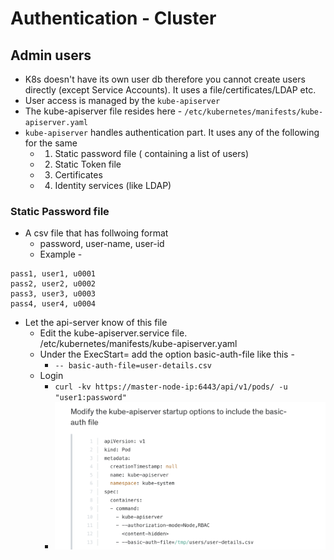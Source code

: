 # Authentication - Cluster

## Admin users
- K8s doesn't have its own user db therefore you cannot create users directly (except Service Accounts). It uses a file/certificates/LDAP etc. 
- User access is managed by the `kube-apiserver`
- The kube-apiserver file resides here - `/etc/kubernetes/manifests/kube-apiserver.yaml`
- `kube-apiserver` handles authentication part. It uses any of the following for the same
	- 1. Static password file ( containing a list of users)
	- 2. Static Token file
	- 3. Certificates
	- 4. Identity services (like LDAP)
### Static Password file
- A csv file that has follwoing format
	- password, user-name, user-id
	- Example - 
```csv
pass1, user1, u0001
pass2, user2, u0002
pass3, user3, u0003
pass4, user4, u0004
```

- Let the api-server know of this file
	- Edit the kube-apiserver.service file. /etc/kubernetes/manifests/kube-apiserver.yaml
	- Under the ExecStart= add the option basic-auth-file like this - 
		- `-- basic-auth-file=user-details.csv`
	- Login
		- `curl -kv https://master-node-ip:6443/api/v1/pods/ -u "user1:password"`
		- ![2e772353b554548b7e2944a2166f38af.png](../_resources/2e772353b554548b7e2944a2166f38af.png)